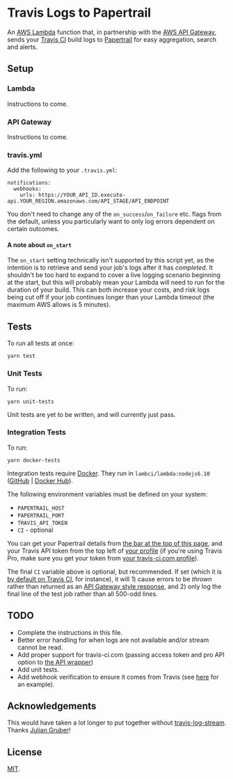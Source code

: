 # Travis Logs to Papertrail

An [AWS Lambda](https://aws.amazon.com/lambda/) function that, in partnership with the [AWS API Gateway](https://aws.amazon.com/api-gateway/), sends your [Travis CI](https://travis-ci.org/) build logs to [Papertrail](https://papertrailapp.com/) for easy aggregation, search and alerts.

## Setup

### Lambda

Instructions to come.

### API Gateway

Instructions to come.

### travis.yml

Add the following to your `.travis.yml`:

    notifications:
      webhooks:
        urls: https://YOUR_API_ID.execute-api.YOUR_REGION.amazonaws.com/API_STAGE/API_ENDPOINT

You don't need to change any of the `on_success`/`on_failure` etc. flags from the default, unless you particularly want to only log errors dependent on certain outcomes.

#### A note about `on_start`

The `on_start` setting technically isn't supported by this script yet, as the intention is to retrieve and send your job's logs after it has _completed_. It shouldn't be too hard to expand to cover a live logging scenario beginning at the start, but this will probably mean your Lambda will need to run for the duration of your build. This can both increase your costs, and risk logs being cut off if your job continues longer than your Lambda timeout (the maximum AWS allows is 5 minutes).

## Tests

To run all tests at once:

    yarn test

### Unit Tests

To run:

    yarn unit-tests

Unit tests are yet to be written, and will currently just pass.

### Integration Tests

To run:

    yarn docker-tests

Integration tests require [Docker](https://docs.docker.com/install/). They run in `lambci/lambda:nodejs6.10` ([GitHub](https://github.com/lambci/docker-lambda) | [Docker Hub](https://hub.docker.com/r/lambci/lambda/)).

The following environment variables must be defined on your system:

* `PAPERTRAIL_HOST`
* `PAPERTRAIL_PORT`
* `TRAVIS_API_TOKEN`
* `CI` - optional

You can get your Papertrail details from [the bar at the top of this page](https://papertrailapp.com/systems/setup), and your Travis API token from the top left of [your profile](https://travis-ci.org/profile/) (if you're using Travis Pro, make sure you get your token from [your travis-ci.com profile](https://travis-ci.com/profile/)).

The final `CI` variable above is optional, but recommended. If set (which it is [by default on Travis CI](https://docs.travis-ci.com/user/environment-variables/#Default-Environment-Variables), for instance), it will 1) cause errors to be _thrown_ rather than returned as an [API Gateway style response](https://docs.aws.amazon.com/apigateway/latest/developerguide/handle-errors-in-lambda-integration.html), and 2) only log the final line of the test job rather than all 500-odd lines.

## TODO

* Complete the instructions in this file.
* Better error handling for when logs are not available and/or stream cannot be read.
* Add proper support for travis-ci.com (passing access token and pro API option to [the API wrapper](https://www.npmjs.com/package/travis-ci))
* Add unit tests.
* Add webhook verification to ensure it comes from Travis (see [here](https://github.com/Brodan/travis-webhook-verification-nodejs/blob/master/express.js) for an example).

## Acknowledgements

This would have taken a lot longer to put together without [travis-log-stream](https://github.com/juliangruber/travis-log-stream). Thanks [Julian Gruber](https://github.com/juliangruber)!

## License

[MIT](LICENSE).
